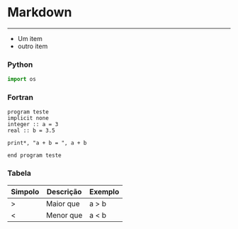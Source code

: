 # Markdown
---
  * Um item
  * outro item

### Python
  ```python
  import os
  ```
### Fortran

    program teste
    implicit none
    integer :: a = 3
    real :: b = 3.5

    print*, "a + b = ", a + b

    end program teste

### Tabela

|Simpolo|Descrição|Exemplo|
| - |-| - |
| > | Maior que | a > b |
| < | Menor que | a < b |
